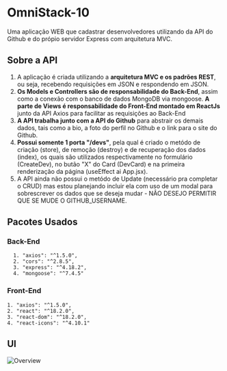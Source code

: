 # OmniStack-10
Uma aplicação WEB que cadastrar desenvolvedores utilizando da API do Github e do própio servidor Express com arquitetura MVC.

## Sobre a API
1. A aplicação é criada utilizando a **arquitetura MVC e os padrões REST**, ou seja, recebendo requisições em JSON e respondendo em JSON.
2. **Os Models e Controllers são de responsabilidade do Back-End**, assim como a conexão com o banco de dados MongoDB via mongoose. **A parte de Views é responsabilidade do Front-End montado em ReactJs** junto da API Axios para facilitar as requisições ao Back-End
3. **A API trabalha junto com a API do Github** para abstrair os demais dados, tais como a bio, a foto do perfil no Github e o link para o site do Github.
4. **Possui somente 1 porta "/devs"**, pela qual é criado o metódo de criação (store), de remoção (destroy) e de recuperação dos dados (index), os quais são utilizados respectivamente no formulário (CreateDev), no butão "X" do Card (DevCard) e na primeira renderização da página (useEffect ai App.jsx).
5. A API ainda não possui o metódo de Update (necessário pra completar o CRUD) mas estou planejando incluir ela com uso de um modal para sobrescrever os dados que se deseja mudar - NÂO DESEJO PERMITIR QUE SE MUDE O GITHUB_USERNAME.

## Pacotes Usados
 ### Back-End
      1. "axios": "^1.5.0",
	  2. "cors": "^2.8.5",
	  3. "express": "^4.18.2",
	  4. "mongoose": "^7.4.5"
### Front-End
    1. "axios": "^1.5.0",
    2. "react": "^18.2.0",
    3. "react-dom": "^18.2.0",
    4. "react-icons": "^4.10.1"


## UI
![Overview](https://github.com/Arthur-Gab/OmniStack-10/assets/89430618/9e6ae7e2-9d51-422f-8fea-3a7641ff2a1c)

